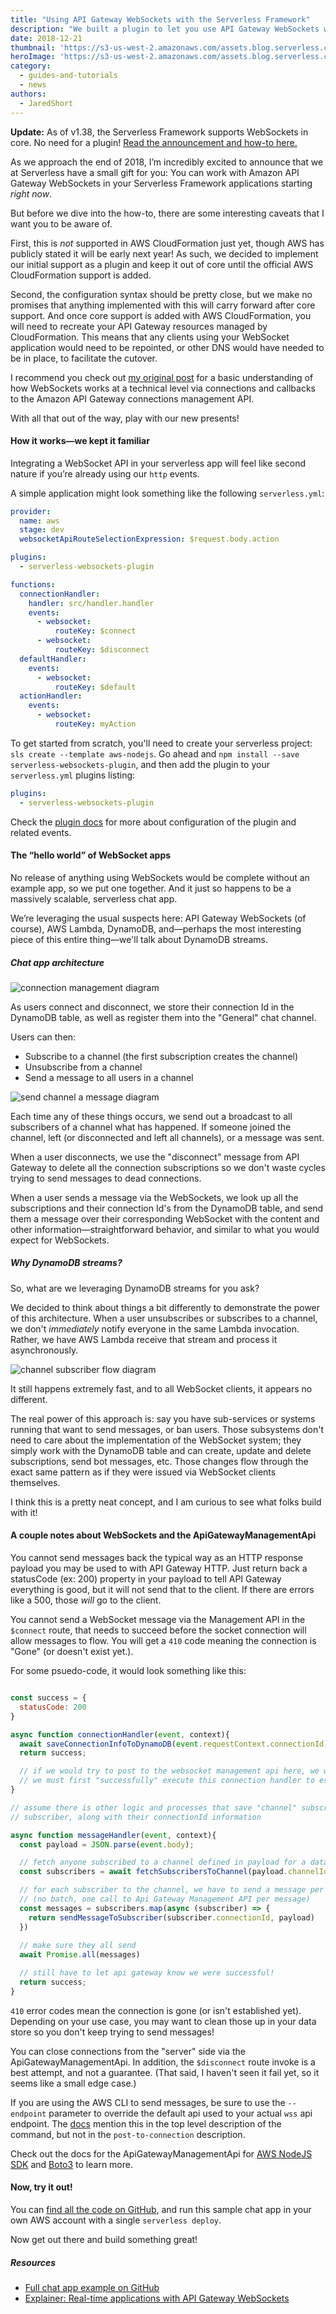 ```yaml
---
title: "Using API Gateway WebSockets with the Serverless Framework"
description: "We built a plugin to let you use API Gateway WebSockets with the Serverless Framework, even in advance of CloudFormation support! Try it out."
date: 2018-12-21
thumbnail: 'https://s3-us-west-2.amazonaws.com/assets.blog.serverless.com/websockets/api-gateway-websockets-thumb.png'
heroImage: 'https://s3-us-west-2.amazonaws.com/assets.blog.serverless.com/websockets/api-gateway-websockets-header.svg'
category:
  - guides-and-tutorials
  - news
authors: 
  - JaredShort
---
```


**Update:** As of v1.38, the Serverless Framework supports WebSockets in core. No need for a plugin! [Read the announcement and how-to here.](https://serverless.com/blog/api-gateway-websockets-support)

As we approach the end of 2018, I’m incredibly excited to announce that we at Serverless have a small gift for you: You can work with Amazon API Gateway WebSockets in your Serverless Framework applications starting _right now_.

But before we dive into the how-to, there are some interesting caveats that I want you to be aware of.

First, this is _not_ supported in AWS CloudFormation just yet, though AWS has publicly stated it will be early next year! As such, we decided to implement our initial support as a plugin and keep it out of core until the official AWS CloudFormation support is added.

Second, the configuration syntax should be pretty close, but we make no promises that anything implemented with this will carry forward after core support. And once core support is added with AWS CloudFormation, you will need to recreate your API Gateway resources managed by CloudFormation. This means that any clients using your WebSocket application would need to be repointed, or other DNS would have needed to be in place, to facilitate the cutover.

I recommend you check out [my original post](https://serverless.com/blog/api-gateway-websockets-support/) for a basic understanding of how WebSockets works at a technical level via connections and callbacks to the Amazon API Gateway connections management API.

With all that out of the way, play with our new presents!

#### How it works—we kept it familiar

Integrating a WebSocket API in your serverless app will feel like second nature if you’re already using our `http` events.

A simple application might look something like the following `serverless.yml`:

```yaml
provider:
  name: aws
  stage: dev
  websocketApiRouteSelectionExpression: $request.body.action

plugins:
  - serverless-websockets-plugin

functions:
  connectionHandler:
    handler: src/handler.handler
    events:
      - websocket:
          routeKey: $connect
      - websocket:
          routeKey: $disconnect
  defaultHandler:
    events:
      - websocket:
          routeKey: $default
  actionHandler:
    events:
      - websocket:
          routeKey: myAction
```

To get started from scratch, you'll need to create your serverless project: `sls create --template aws-nodejs`. Go ahead and `npm install --save serverless-websockets-plugin`, and then add the plugin to your `serverless.yml` plugins listing:

```yaml
plugins:
  - serverless-websockets-plugin
```

Check the [plugin docs](https://github.com/serverless/serverless-websockets-plugin) for more about configuration of the plugin and related events.

#### The “hello world” of WebSocket apps

No release of anything using WebSockets would be complete without an example app, so we put one together. And it just so happens to be a massively scalable, serverless chat app.

We’re leveraging the usual suspects here: API Gateway WebSockets (of course), AWS Lambda, DynamoDB, and—perhaps the most interesting piece of this entire thing—we'll talk about DynamoDB streams.

##### Chat app architecture

<img src="https://s3-us-west-2.amazonaws.com/assets.blog.serverless.com/websockets/connection-management.png" alt="connection management diagram">

As users connect and disconnect, we store their connection Id in the DynamoDB table, as well as register them into the "General" chat channel.

Users can then:

- Subscribe to a channel (the first subscription creates the channel)
- Unsubscribe from a channel
- Send a message to all users in a channel

<img src="https://s3-us-west-2.amazonaws.com/assets.blog.serverless.com/websockets/send-message.png" alt="send channel a message diagram">

Each time any of these things occurs, we send out a broadcast to all subscribers of a channel what has happened. If someone joined the channel, left (or disconnected and left all channels), or a message was sent.

When a user disconnects, we use the "disconnect" message from API Gateway to delete all the connection subscriptions so we don't waste cycles trying to send messages to dead connections.

When a user sends a message via the WebSockets, we look up all the subscriptions and their connection Id's from the DynamoDB table, and send them a message over their corresponding WebSocket with the content and other information—straightforward behavior, and similar to what you would expect for WebSockets.

##### Why DynamoDB streams?

So, what are we leveraging DynamoDB streams for you ask?

We decided to think about things a bit differently to demonstrate the power of this architecture. When a user unsubscribes or subscribes to a channel, we don't _immediately_ notify everyone in the same Lambda invocation. Rather, we have AWS Lambda receive that stream and process it asynchronously.

<img src="https://s3-us-west-2.amazonaws.com/assets.blog.serverless.com/websockets/channel-subscriber.png" alt="channel subscriber flow diagram">

It still happens extremely fast, and to all WebSocket clients, it appears no different.

The real power of this approach is: say you have sub-services or systems running that want to send messages, or ban users. Those subsystems don't need to care about the implementation of the WebSocket system; they simply work with the DynamoDB table and can create, update and delete subscriptions, send bot messages, etc. Those changes flow through the exact same pattern as if they were issued via WebSocket clients themselves.

I think this is a pretty neat concept, and I am curious to see what folks build with it!

#### A couple notes about WebSockets and the ApiGatewayManagementApi

You cannot send messages back the typical way as an HTTP response payload you may be used to with API Gateway HTTP. Just return back a statusCode (ex: 200) property in your payload to tell API Gateway everything is good, but it will not send that to the client. If there are errors like a 500, those _will_ go to the client.

You cannot send a WebSocket message via the Management API in the `$connect` route, that needs to succeed before the socket connection will allow messages to flow. You will get a `410` code meaning the connection is "Gone" (or doesn't exist yet.).

For some psuedo-code, it would look something like this:

```javascript

const success = {
  statusCode: 200
}

async function connectionHandler(event, context){
  await saveConnectionInfoToDynamoDB(event.requestContext.connectionId);
  return success;

  // if we would try to post to the websocket management api here, we would get a 410
  // we must first "successfully" execute this connection handler to establish the WebSocket
}

// assume there is other logic and processes that save "channel" subscriptions for each
// subscriber, along with their connectionId information

async function messageHandler(event, context){
  const payload = JSON.parse(event.body);

  // fetch anyone subscribed to a channel defined in payload for a datastore
  const subscribers = await fetchSubscribersToChannel(payload.channelId);

  // for each subscriber to the channel, we have to send a message per connection
  // (no batch, one call to Api Gateway Management API per message)
  const messages = subscribers.map(async (subscriber) => {
    return sendMessageToSubscriber(subscriber.connectionId, payload)
  })
  
  // make sure they all send
  await Promise.all(messages)

  // still have to let api gateway know we were successful!
  return success;
}
```

`410` error codes mean the connection is gone (or isn't established yet). Depending on your use case, you may want to clean those up in your data store so you don't keep trying to send messages!

You can close connections from the "server" side via the ApiGatewayManagementApi. In addition, the `$disconnect` route invoke is a best attempt, and not a guarantee. (That said, I haven't seen it fail yet, so it seems like a small edge case.)

If you are using the AWS CLI to send messages, be sure to use the `--endpoint` parameter to override the default api used to your actual `wss` api endpoint. The [docs](https://docs.aws.amazon.com/cli/latest/reference/apigatewaymanagementapi/index.html?highlight=api%20gateway%20management) mention this in the top level description of the command, but not in the `post-to-connection` description.

Check out the docs for the ApiGatewayManagementApi for [AWS NodeJS SDK](https://docs.aws.amazon.com/AWSJavaScriptSDK/latest/AWS/ApiGatewayManagementApi.html) and [Boto3](https://boto3.amazonaws.com/v1/documentation/api/latest/reference/services/apigatewaymanagementapi.html?highlight=apigatewaymanagementapi) to learn more.

#### Now, try it out!

You can [find all the code on GitHub](https://github.com/serverless/serverless-websockets-plugin/tree/master/example), and run this sample chat app in your own AWS account with a single `serverless deploy`.

Now get out there and build something great!

##### Resources

- [Full chat app example on GitHub](https://github.com/serverless/serverless-websockets-plugin/tree/master/example)
- [Explainer: Real-time applications with API Gateway WebSockets](https://serverless.com/blog/api-gateway-websockets-support/)
